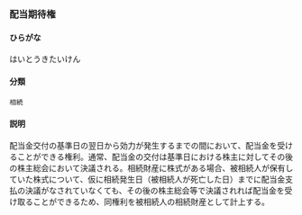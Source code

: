 <div style="display:none;">

## [あ行](securities-terms?id=あ行)
## [か行](securities-terms?id=か行)
## [さ行](securities-terms?id=さ行)
## [た行](securities-terms?id=た行)
## [な行](securities-terms?id=な行)
## [は行](securities-terms?id=は行)

</div>

### 配当期待権

#### ひらがな

はいとうきたいけん

#### 分類

`相続`

#### 説明

配当金交付の基準日の翌日から効力が発生するまでの間において、配当金を受けることができる権利。通常、配当金の交付は基準日における株主に対してその後の株主総会において決議される。相続財産に株式がある場合、被相続人が保有していた株式について、仮に相続発生日（被相続人が死亡した日）までに配当金支払の決議がなされていなくても、その後の株主総会等で決議されれば配当金を受け取ることができるため、同権利を被相続人の相続財産として計上する。

<div style="display:none;">

## [ま行](securities-terms?id=ま行)
## [や行](securities-terms?id=や行)
## [ら行](securities-terms?id=ら行)
## [わ行](securities-terms?id=わ行)
## [英数字・記号](securities-terms?id=英数字・記号)

</div>

